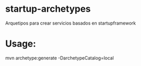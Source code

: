 # startup-archetypes
Arquetipos para crear servicios basados en startupframework

# Usage:

mvn archetype:generate -DarchetypeCatalog=local